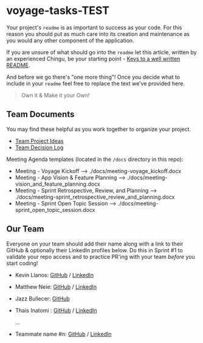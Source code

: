 # voyage-tasks-TEST

Your project's `readme` is as important to success as your code. For 
this reason you should put as much care into its creation and maintenance
as you would any other component of the application.

If you are unsure of what should go into the `readme` let this article,
written by an experienced Chingu, be your starting point - 
[Keys to a well written README](https://tinyurl.com/yk3wubft).

And before we go there's "one more thing"! Once you decide what to include
in your `readme` feel free to replace the text we've provided here.

> Own it & Make it your Own!

## Team Documents

You may find these helpful as you work together to organize your project.

- [Team Project Ideas](./docs/team_project_ideas.md)
- [Team Decision Log](./docs/team_decision_log.md)

Meeting Agenda templates (located in the `/docs` directory in this repo):

- Meeting - Voyage Kickoff --> ./docs/meeting-voyage_kickoff.docx
- Meeting - App Vision & Feature Planning --> ./docs/meeting-vision_and_feature_planning.docx
- Meeting - Sprint Retrospective, Review, and Planning --> ./docs/meeting-sprint_retrospective_review_and_planning.docx
- Meeting - Sprint Open Topic Session --> ./docs/meeting-sprint_open_topic_session.docx

## Our Team

Everyone on your team should add their name along with a link to their GitHub
& optionally their LinkedIn profiles below. Do this in Sprint #1 to validate
your repo access and to practice PR'ing with your team *before* you start
coding!

- Kevin Llanos: [GitHub](https://github.com/KevinLlano) / [LinkedIn](https://linkedin.com/in/kevinllanos7/)
- Matthew Neie: [GitHub](https://github.com/MatthewNeie) / [LinkedIn](https://linkedin.com/in/matthew-neie)
- Jazz Bullecer: [GitHub](https://github.com/jazxbx)
- Thais Inatomi : [GitHub](https://github.com/thaisaya) / [LinkedIn](https://www.linkedin.com/in/thaisaya/)

   ...
- Teammate name #n: [GitHub](https://github.com/ghaccountname) / [LinkedIn](https://linkedin.com/in/liaccountname)
